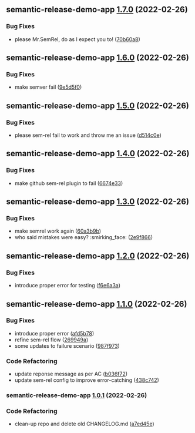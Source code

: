 ## semantic-release-demo-app [1.7.0](https://github.com/jaivikas7/semantic-release-demo/compare/semantic-release-demo-app@1.6.0...semantic-release-demo-app@1.7.0) (2022-02-26)


### Bug Fixes

* please Mr.SemRel, do as I expect you to! ([70b60a8](https://github.com/jaivikas7/semantic-release-demo/commit/70b60a8a6039f642debbea252ae30be3ca5c2bdd))

## semantic-release-demo-app [1.6.0](https://github.com/jaivikas7/semantic-release-demo/compare/semantic-release-demo-app@1.5.0...semantic-release-demo-app@1.6.0) (2022-02-26)


### Bug Fixes

* make semver fail ([9e5d5f0](https://github.com/jaivikas7/semantic-release-demo/commit/9e5d5f0dd88692eed531651ab9d1d05030837ada))

## semantic-release-demo-app [1.5.0](https://github.com/jaivikas7/semantic-release-demo/compare/semantic-release-demo-app@1.4.0...semantic-release-demo-app@1.5.0) (2022-02-26)


### Bug Fixes

* please sem-rel fail to work and throw me an issue ([d514c0e](https://github.com/jaivikas7/semantic-release-demo/commit/d514c0e565bd9ff941442997ded13494903a9672))

## semantic-release-demo-app [1.4.0](https://github.com/jaivikas7/semantic-release-demo/compare/semantic-release-demo-app@1.3.0...semantic-release-demo-app@1.4.0) (2022-02-26)


### Bug Fixes

* make github sem-rel plugin to fail ([6674e33](https://github.com/jaivikas7/semantic-release-demo/commit/6674e33c66509d72325c183e9aad4572f47037fe))

## semantic-release-demo-app [1.3.0](https://github.com/jaivikas7/semantic-release-demo/compare/semantic-release-demo-app@1.2.0...semantic-release-demo-app@1.3.0) (2022-02-26)


### Bug Fixes

* make semrel work again ([60a3b9b](https://github.com/jaivikas7/semantic-release-demo/commit/60a3b9b42458bd8fe2fc104f2316093bd6b39742))
* who said mistakes were easy? :smirking_face: ([2e9f866](https://github.com/jaivikas7/semantic-release-demo/commit/2e9f8665de269cd1b08e8e8b1f0568ce23bfb16f))

## semantic-release-demo-app [1.2.0](https://github.com/jaivikas7/semantic-release-demo/compare/semantic-release-demo-app@1.1.0...semantic-release-demo-app@1.2.0) (2022-02-26)


### Bug Fixes

* introduce proper error for testing ([f6e6a3a](https://github.com/jaivikas7/semantic-release-demo/commit/f6e6a3addf1b82e61cc3dbd6bc53b3940586e26d))

## semantic-release-demo-app [1.1.0](https://github.com/jaivikas7/semantic-release-demo/compare/semantic-release-demo-app@1.0.1...semantic-release-demo-app@1.1.0) (2022-02-26)


### Bug Fixes

* introduce proper error ([afd5b78](https://github.com/jaivikas7/semantic-release-demo/commit/afd5b7866b2f2356023a252baaed9d172836582a))
* refine sem-rel flow ([269949a](https://github.com/jaivikas7/semantic-release-demo/commit/269949a58ac5dc5128d34537ef26d37db23b4b9d))
* some updates to failure scenario ([987f973](https://github.com/jaivikas7/semantic-release-demo/commit/987f9739df93cd2c28309a511f46b46139e27e4a))


### Code Refactoring

* update reponse message as per AC ([b036f72](https://github.com/jaivikas7/semantic-release-demo/commit/b036f724cf7ecff8549d1efe774e7638811ece95))
* update sem-rel config to improve error-catching ([438c742](https://github.com/jaivikas7/semantic-release-demo/commit/438c742a42eac4401007df7ec499b5a032d8724d))

### semantic-release-demo-app [1.0.1](https://github.com/jaivikas7/semantic-release-demo/compare/semantic-release-demo-app@1.0.0...semantic-release-demo-app@1.0.1) (2022-02-26)


### Code Refactoring

* clean-up repo and delete old CHANGELOG.md ([a7ed45e](https://github.com/jaivikas7/semantic-release-demo/commit/a7ed45e263399bfd1ac87eb350c6b95fe275daae))
